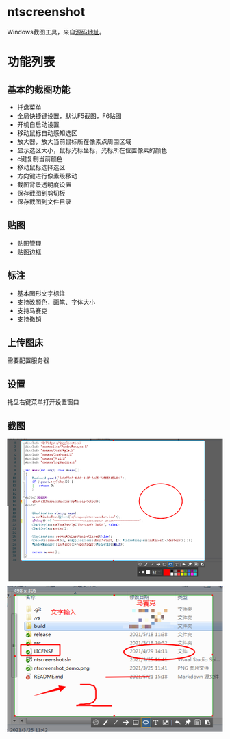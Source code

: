 # ntscreenshot
Windows截图工具，来自[源码地址](https://gitee.com/tujiaw/ntscreenshot)。

# 功能列表
## 基本的截图功能  
* 托盘菜单
* 全局快捷键设置，默认F5截图，F6贴图
* 开机自启动设置
* 移动鼠标自动感知选区
* 放大器，放大当前鼠标所在像素点周围区域
* 显示选区大小，鼠标光标坐标，光标所在位置像素的颜色
* c键复制当前颜色
* 移动鼠标选择选区
* 方向键进行像素级移动
* 截图背景透明度设置
* 保存截图到剪切板
* 保存截图到文件目录

## 贴图
* 贴图管理
* 贴图边框

## 标注
* 基本图形文字标注
* 支持改颜色，画笔、字体大小
* 支持马赛克
* 支持撤销

## 上传图床
需要配置服务器


## 设置
托盘右键菜单打开设置窗口

## 截图
![](ntscreenshot_demo.png)
![](ntscreenshot_demo2.png)